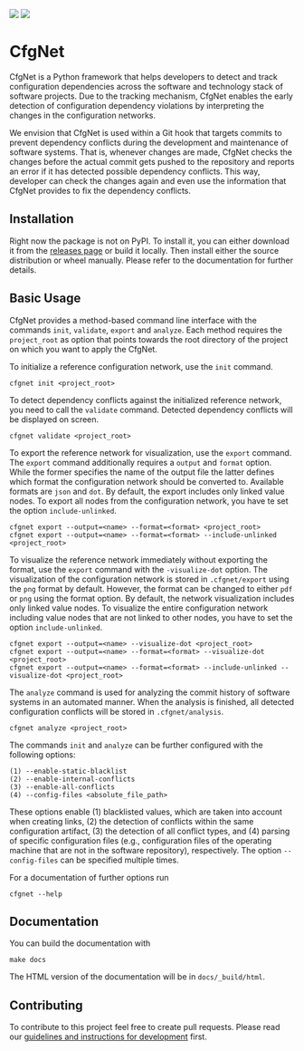 ![](https://github.com/AI-4-SE/CfgNet/workflows/Tests/badge.svg?branch=main)
![](https://github.com/AI-4-SE/CfgNet/workflows/Code%20Style/badge.svg?branch=main)

# CfgNet

CfgNet is a Python framework that helps developers to detect and track configuration dependencies across the software and technology stack of software projects.
Due to the tracking mechanism, CfgNet enables the early detection of configuration dependency violations by interpreting the changes in the configuration networks.

We envision that CfgNet is used within a Git hook that targets commits to prevent dependency conflicts during the development
and maintenance of software systems. 
That is, whenever changes are made, CfgNet checks the changes before the actual commit gets pushed to the repository and reports an
error if it has detected possible dependency conflicts. 
This way, developer can check the changes again and even use the information that CfgNet provides to fix the dependency conflicts.

## Installation

Right now the package is not on PyPI.
To install it, you can either download it from the [releases page][releases] or build it locally.
Then install either the source distribution or wheel manually.
Please refer to the documentation for further details.

## Basic Usage

CfgNet provides a method-based command line interface with the commands `init`, `validate`, `export` and `analyze`.
Each method requires the `project_root` as option that points towards the root directory of the project on which you want to apply the CfgNet.

To initialize a reference configuration network, use the `init` command.

    cfgnet init <project_root>


To detect dependency conflicts against the initialized reference network, you need to call
the `validate` command. Detected dependency conflicts will be displayed on screen.

    cfgnet validate <project_root>


To export the reference network for visualization, use the `export` command.
The `export` command additionally requires a `output` and `format` option.
While the former specifies the name of the output file the latter defines which format the configuration network should be converted to.
Available formats are `json` and `dot`.
By default, the export includes only linked value nodes.
To export all nodes from the configuration network, you have te set the option `include-unlinked`. 

    cfgnet export --output=<name> --format=<format> <project_root>
    cfgnet export --output=<name> --format=<format> --include-unlinked <project_root>

To visualize the reference network immediately without exporting the format, use the `export` command with the `-visualize-dot` option. 
The visualization of the configuration network is stored in `.cfgnet/export` using the `png` format by default.
However, the format can be changed to either `pdf` or `png` using the format option.
By default, the network visualization includes only linked value nodes.
To visualize the entire configuration network including value nodes that are not linked to other nodes, you have to set the option `include-unlinked`. 

    cfgnet export --output=<name> --visualize-dot <project_root>
    cfgnet export --output=<name> --format=<format> --visualize-dot <project_root>
    cfgnet export --output=<name> --format=<format> --include-unlinked --visualize-dot <project_root>

The `analyze` command is used for analyzing the commit history of software systems in an automated manner.
When the analysis is finished, all detected configuration conflicts will be stored in `.cfgnet/analysis`.

    cfgnet analyze <project_root>

The commands `init` and `analyze` can be further configured with the following options:
    
    (1) --enable-static-blacklist
    (2) --enable-internal-conflicts
    (3) --enable-all-conflicts
    (4) --config-files <absolute_file_path>

These options enable (1) blacklisted values, which are taken into account when creating links, (2) the detection of conflicts within the same configuration artifact, (3) the detection of all conflict types, and (4) parsing of specific configuration files (e.g., configuration files of the operating machine that are not in the software repository), respectively. The option `--config-files` can be specified multiple times.

For a documentation of further options run

    cfgnet --help

## Documentation

You can build the documentation with

    make docs

The HTML version of the documentation will be in `docs/_build/html`.

## Contributing

To contribute to this project feel free to create pull requests.
Please read our [guidelines and instructions for development][development] first.

[releases]: https://github.com/AI-4-SE/CfgNet/releases
[development]: docs/development.rst
